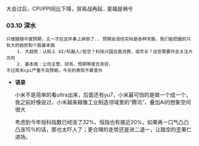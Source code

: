 
大会过后，CPI/PPI同比下降，贸易战再起.. 是福是祸兮

### 03.10 深水

	只做跟随不做预期，又一次在这件事上摔倒了.. 预期会涨但实际是各种天鹅，我们能把握的只有大的趋势和个股基本面
		1. 大趋势：认知上 AI/机器人/低空？科技兴国还是消费，或农业？这些需要你去关注大方向
		2. 基本面：公司主营、财务、预期等是否良好，
	不过周末cpi严重不及预期，今天的表现不算意外


-  **语录**

	小米不是简单的看ultra出来，后面还有yu7，小米最可怕的是做一个成一个，我之前好像说过，小米越来越像工业制造领域里的“腾讯”，叠加Ai的想象空间很大
	
	考虑到今年恒科指数已经涨了32%，恒指也有接近20%，如果再一口气凸凸凸涨15%的话，那也太吓人了；更合理的走势还是进二退一，让踏空的歪果仁进场。
